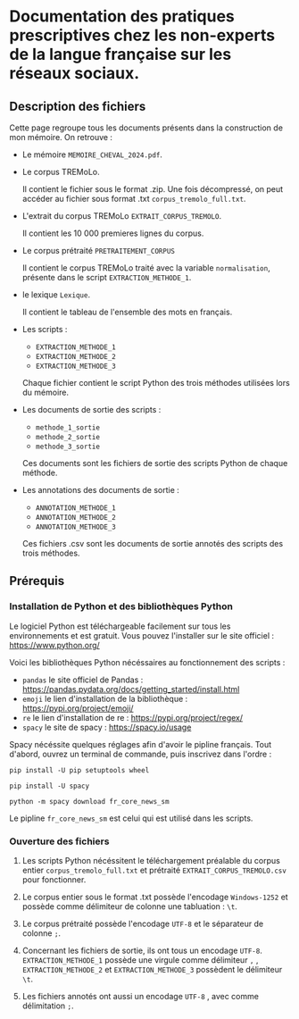 # Documentation des pratiques prescriptives chez les non-experts de la langue française sur les réseaux sociaux.

## Description des fichiers
Cette page regroupe tous les documents présents dans la construction de mon mémoire.
On retrouve :

- Le mémoire `MEMOIRE_CHEVAL_2024.pdf`.

- Le corpus TREMoLo.

  Il contient le fichier sous le format .zip. Une fois décompressé, on peut accéder au fichier sous format .txt `corpus_tremolo_full.txt`.

- L'extrait du corpus TREMoLo `EXTRAIT_CORPUS_TREMOLO`.

  Il contient les 10 000 premieres lignes du corpus.

- Le corpus prétraité `PRETRAITEMENT_CORPUS`
  
  Il contient le corpus TREMoLo traité avec la variable `normalisation`, présente dans le script `EXTRACTION_METHODE_1`.

- le lexique `Lexique`.
  
  Il contient le tableau de l'ensemble des mots en français.
  
- Les scripts :
  * `EXTRACTION_METHODE_1`
  * `EXTRACTION_METHODE_2`
  * `EXTRACTION_METHODE_3`
    
  Chaque fichier contient le script Python des trois méthodes utilisées lors du mémoire.
  
- Les documents de sortie des scripts :
  * `methode_1_sortie`
  * `methode_2_sortie`
  * `methode_3_sortie`
    
   Ces documents sont les fichiers de sortie des scripts Python de chaque méthode.

- Les annotations des documents de sortie :
  * `ANNOTATION_METHODE_1`
  * `ANNOTATION_METHODE_2`
  * `ANNOTATION_METHODE_3`
    
  Ces fichiers .csv sont les documents de sortie annotés des scripts des trois méthodes.

## Prérequis

### Installation de Python et des bibliothèques Python 

Le logiciel Python est téléchargeable facilement sur tous les environnements et est gratuit. Vous pouvez l'installer sur le site officiel : https://www.python.org/

Voici les bibliothèques Python nécéssaires au fonctionnement des scripts : 
- `pandas` le site officiel de Pandas : https://pandas.pydata.org/docs/getting_started/install.html
- `emoji` le lien d'installation de la bibliothèque : https://pypi.org/project/emoji/
- `re` le lien d'installation de re : https://pypi.org/project/regex/
- `spacy` le site de spacy : https://spacy.io/usage

Spacy nécéssite quelques réglages afin d'avoir le pipline français. Tout d'abord, ouvrez un terminal de commande, puis inscrivez dans l'ordre :

`pip install -U pip setuptools wheel`

`pip install -U spacy`

`python -m spacy download fr_core_news_sm`

Le pipline `fr_core_news_sm` est celui qui est utilisé dans les scripts. 

### Ouverture des fichiers

1. Les scripts Python nécéssitent le téléchargement préalable du corpus entier `corpus_tremolo_full.txt` et prétraité `EXTRAIT_CORPUS_TREMOLO.csv` pour fonctionner. 

2. Le corpus entier sous le format .txt possède l'encodage `Windows-1252` et possède comme délimiteur de colonne une tabluation : `\t`.

3. Le corpus prétraité possède l'encodage `UTF-8` et le séparateur de colonne `;`.

4. Concernant les fichiers de sortie, ils ont tous un encodage `UTF-8`. `EXTRACTION_METHODE_1` possède une virgule comme délimiteur `,` , `EXTRACTION_METHODE_2` et 
`EXTRACTION_METHODE_3` possèdent le délimiteur `\t`.

5. Les fichiers annotés ont aussi un encodage `UTF-8` , avec comme délimitation `;`.
